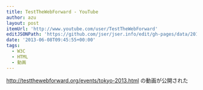 ```yaml
---
title: TestTheWebForward - YouTube
author: azu
layout: post
itemUrl: 'http://www.youtube.com/user/TestTheWebForward'
editJSONPath: 'https://github.com/jser/jser.info/edit/gh-pages/data/2013/06/index.json'
date: '2013-06-08T09:45:55+00:00'
tags:
  - W3C
  - HTML
  - 動画
---
```

http://testthewebforward.org/events/tokyo-2013.html の動画が公開された
